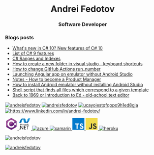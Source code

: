 <h1 align="center">Andrei Fedotov</h1>
<h3 align="center">Software Developer</h3>

### Blogs posts
<!-- BLOG-POST-LIST:START -->
- [What's new in C# 10? New features of C# 10](https://dev.to/andreisfedotov/whats-new-in-c-10-new-features-of-c-10-15lo)
- [List of C# 9 features](https://dev.to/andreisfedotov/list-of-c-9-features-1eao)
- [C# Ranges and Indexes](https://dev.to/andreisfedotov/c-ranges-and-indexes-1nig)
- [How to create a new folder in visual studio - keyboard shortcuts](https://dev.to/andreisfedotov/how-to-create-a-new-folder-in-visual-studio-keyboard-shortcuts-2fn4)
- [How to change GitHub Actions run_number](https://dev.to/andreisfedotov/how-to-change-github-actions-runnumber-2hkp)
- [Launching Angular app on emulator without Android Studio](https://dev.to/andreisfedotov/launching-angular-app-on-emulator-without-android-studio-k8m)
- [Notes - How to become a Product Manager](https://dev.to/andreisfedotov/notes-how-to-become-a-product-manager-5ele)
- [How to install Android emulator without installing Android Studio](https://dev.to/andreisfedotov/how-to-install-android-emulator-without-installing-android-studio-3lce)
- [Shell script that finds all files which correspond to a given template](https://dev.to/andreisfedotov/shell-script-that-finds-all-files-which-correspond-to-a-given-template-57di)
- [Back to 1969 or Introduction to Ed - old-school text editor](https://dev.to/andreisfedotov/back-to-1969-or-introduction-to-ed-old-school-text-editor-ffo)
<!-- BLOG-POST-LIST:END -->

<p align="left">
<a href="https://twitter.com/andreisfedotov" target="blank"><img align="center" src="https://cdn.jsdelivr.net/npm/simple-icons@3.0.1/icons/twitter.svg" alt="andreisfedotov" height="30" width="40" /></a>
<a href="https://dev.to/andreisfedotov" target="blank"><img align="center" src="https://cdn.jsdelivr.net/npm/simple-icons@3.0.1/icons/dev-dot-to.svg" alt="andreisfedotov" height="30" width="40" /></a>
<a href="https://www.youtube.com/channel/UCaYoieSTqFQopO9H1ed8GJA" target="blank"><img align="center" src="https://cdn.jsdelivr.net/npm/simple-icons@3.0.1/icons/youtube.svg" alt="ucayoiestqfqopo9h1ed8gja" height="30" width="40" /></a>
<a href="https://linkedin.com/in/https://www.linkedin.com/in/andrei-fedotov/" target="blank"><img align="center" src="https://cdn.jsdelivr.net/npm/simple-icons@3.0.1/icons/linkedin.svg" alt="https://www.linkedin.com/in/andrei-fedotov/" height="30" width="40" /></a>
</p>

  <p align="left">
  <a href="https://www.w3schools.com/cs/" target="_blank"> <img src="https://raw.githubusercontent.com/devicons/devicon/master/icons/csharp/csharp-original.svg" alt="csharp" width="40" height="40"/> </a>
  <a href="https://dotnet.microsoft.com/" target="_blank"> <img src="https://raw.githubusercontent.com/devicons/devicon/master/icons/dot-net/dot-net-original-wordmark.svg" alt="dotnet" width="40" height="40"/> </a>
  <a href="https://azure.microsoft.com/en-in/" target="_blank"> <img src="https://www.vectorlogo.zone/logos/microsoft_azure/microsoft_azure-icon.svg" alt="azure" width="40" height="40"/> </a>
  <a href="https://dotnet.microsoft.com/apps/xamarin" target="_blank"> <img src="https://raw.githubusercontent.com/detain/svg-logos/780f25886640cef088af994181646db2f6b1a3f8/svg/xamarin.svg" alt="xamarin" width="40" height="40"/> </a>
  <a href="https://www.typescriptlang.org/" target="_blank"> <img src="https://raw.githubusercontent.com/devicons/devicon/master/icons/typescript/typescript-original.svg" alt="typescript" width="40" height="40"/> </a>
  <a href="https://developer.mozilla.org/en-US/docs/Web/JavaScript" target="_blank"> <img src="https://raw.githubusercontent.com/devicons/devicon/master/icons/javascript/javascript-original.svg" alt="javascript" width="40" height="40"/> </a>
  <a href="https://heroku.com" target="_blank"> <img src="https://www.vectorlogo.zone/logos/heroku/heroku-icon.svg" alt="heroku" width="40" height="40"/> </a>
  </p>
<p align="left"> <img src="https://komarev.com/ghpvc/?username=andreisfedotov&label=Profile%20views&color=0e75b6&style=flat" alt="andreisfedotov" /> </p>

<p align="left"> <a href="https://twitter.com/andreisfedotov" target="blank"><img src="https://img.shields.io/twitter/follow/andreisfedotov?logo=twitter&style=for-the-badge" alt="andreisfedotov" /></a> </p>
